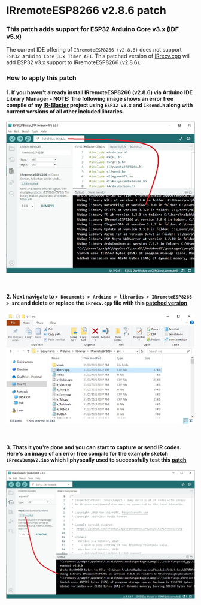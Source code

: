 # IRremoteESP8266 v2.8.6 patch

###  This patch adds support for ESP32 Arduino Core v3.x (IDF v5.x)

The current IDE offering of `IRremoteESP8266 (v2.8.6)` does not support `ESP32 Arduino Core 3.x Timer API`.
This patched version of [IRrecv.cpp](https://github.com/macca448/IRremoteESP8266_patch/tree/main/IRRemoteESP8266_patch) will add ESP32 v3.x support to IRremoteESP8266 (v2.8.6).

### How to apply this patch  

####  1.  If you haven't already install IRremoteESP8266 (v2.8.6) via Arduino IDE Library Manager - NOTE: The following image shows an error free compile of my [IR-Blaster](https://github.com/macca448/ESP-IR-Blaster) project using `ESP32 v3.x` and `IRsend.h` along with current versions of all other included libraries.  

   ![](https://github.com/macca448/IRremoteESP8266_patch/blob/main/assets/images/IDE_compile.jpg)  

<br>
  
####  2.  Next navigate to `> Documents > Arduino > libraries > IRremoteESP8266 > src` and delete or replace the `IRrecv.cpp` file with this [patched version](https://github.com/macca448/IRremoteESP8266_patch/tree/main/IRRemoteESP8266_patch) 

 ![](https://github.com/macca448/IRremoteESP8266_patch/blob/main/assets/images/IRrecv_cpp_location.jpg)

<br>
   
####  3.  Thats it you're done and you can start to capture or send IR codes. Here's an image of an error free compile for the example sketch `IRrecvDumpV2.ino` which I physcally used to successfully test this [patch](https://github.com/macca448/IRremoteESP8266_patch/tree/main/IRRemoteESP8266_patch)  
  
  ![](https://github.com/macca448/IRremoteESP8266_patch/blob/main/assets/images/IDE_compile_IRrecv.jpg)





